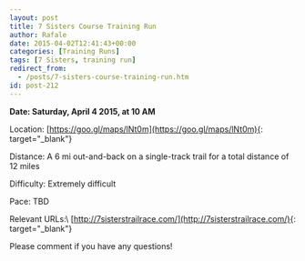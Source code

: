 ```yaml
---
layout: post
title: 7 Sisters Course Training Run
author: Rafale
date: 2015-04-02T12:41:43+00:00
categories: [Training Runs]
tags: [7 Sisters, training run]
redirect_from:
  - /posts/7-sisters-course-training-run.htm
id: post-212
---
```


**Date: Saturday, April 4 2015, at 10 AM**

Location: [https://goo.gl/maps/lNt0m](https://goo.gl/maps/lNt0m){: target="_blank"}

Distance: A 6 mi out-and-back on a single-track trail for a total distance of 12 miles

Difficulty: Extremely difficult

Pace: TBD

Relevant URLs:\\
[http://7sisterstrailrace.com/](http://7sisterstrailrace.com/){: target="_blank"}

Please comment if you have any questions!
